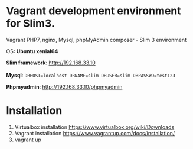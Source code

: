 # Vagrant development environment for Slim3.
Vagrant PHP7, nginx, Mysql, phpMyAdmin composer - Slim 3 environment
<br />

OS: **Ubuntu xenial64**

**Slim framework**: http://192.168.33.10<br />
<br />
**Mysql**:
`DBHOST=localhost
DBNAME=slim
DBUSER=slim
DBPASSWD=test123`

**Phpmyadmin**: http://192.168.33.10/phpmyadmin<br />


# Installation

1. Virtualbox installation https://www.virtualbox.org/wiki/Downloads
2. Vagrant installation https://www.vagrantup.com/docs/installation/
3. vagrant up